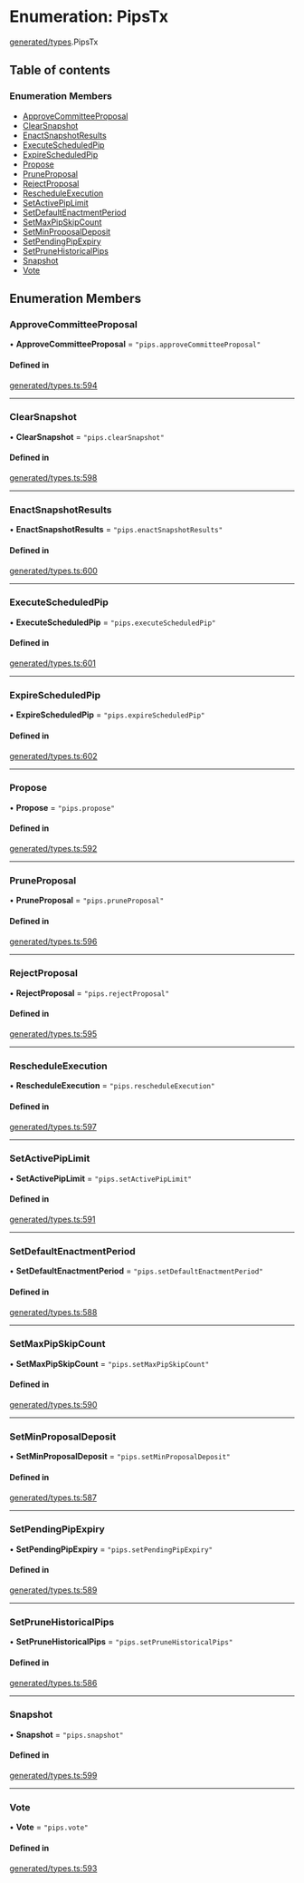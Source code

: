 # Enumeration: PipsTx

[generated/types](../wiki/generated.types).PipsTx

## Table of contents

### Enumeration Members

- [ApproveCommitteeProposal](../wiki/generated.types.PipsTx#approvecommitteeproposal)
- [ClearSnapshot](../wiki/generated.types.PipsTx#clearsnapshot)
- [EnactSnapshotResults](../wiki/generated.types.PipsTx#enactsnapshotresults)
- [ExecuteScheduledPip](../wiki/generated.types.PipsTx#executescheduledpip)
- [ExpireScheduledPip](../wiki/generated.types.PipsTx#expirescheduledpip)
- [Propose](../wiki/generated.types.PipsTx#propose)
- [PruneProposal](../wiki/generated.types.PipsTx#pruneproposal)
- [RejectProposal](../wiki/generated.types.PipsTx#rejectproposal)
- [RescheduleExecution](../wiki/generated.types.PipsTx#rescheduleexecution)
- [SetActivePipLimit](../wiki/generated.types.PipsTx#setactivepiplimit)
- [SetDefaultEnactmentPeriod](../wiki/generated.types.PipsTx#setdefaultenactmentperiod)
- [SetMaxPipSkipCount](../wiki/generated.types.PipsTx#setmaxpipskipcount)
- [SetMinProposalDeposit](../wiki/generated.types.PipsTx#setminproposaldeposit)
- [SetPendingPipExpiry](../wiki/generated.types.PipsTx#setpendingpipexpiry)
- [SetPruneHistoricalPips](../wiki/generated.types.PipsTx#setprunehistoricalpips)
- [Snapshot](../wiki/generated.types.PipsTx#snapshot)
- [Vote](../wiki/generated.types.PipsTx#vote)

## Enumeration Members

### ApproveCommitteeProposal

• **ApproveCommitteeProposal** = ``"pips.approveCommitteeProposal"``

#### Defined in

[generated/types.ts:594](https://github.com/PolymeshAssociation/polymesh-sdk/blob/079537ad/src/generated/types.ts#L594)

___

### ClearSnapshot

• **ClearSnapshot** = ``"pips.clearSnapshot"``

#### Defined in

[generated/types.ts:598](https://github.com/PolymeshAssociation/polymesh-sdk/blob/079537ad/src/generated/types.ts#L598)

___

### EnactSnapshotResults

• **EnactSnapshotResults** = ``"pips.enactSnapshotResults"``

#### Defined in

[generated/types.ts:600](https://github.com/PolymeshAssociation/polymesh-sdk/blob/079537ad/src/generated/types.ts#L600)

___

### ExecuteScheduledPip

• **ExecuteScheduledPip** = ``"pips.executeScheduledPip"``

#### Defined in

[generated/types.ts:601](https://github.com/PolymeshAssociation/polymesh-sdk/blob/079537ad/src/generated/types.ts#L601)

___

### ExpireScheduledPip

• **ExpireScheduledPip** = ``"pips.expireScheduledPip"``

#### Defined in

[generated/types.ts:602](https://github.com/PolymeshAssociation/polymesh-sdk/blob/079537ad/src/generated/types.ts#L602)

___

### Propose

• **Propose** = ``"pips.propose"``

#### Defined in

[generated/types.ts:592](https://github.com/PolymeshAssociation/polymesh-sdk/blob/079537ad/src/generated/types.ts#L592)

___

### PruneProposal

• **PruneProposal** = ``"pips.pruneProposal"``

#### Defined in

[generated/types.ts:596](https://github.com/PolymeshAssociation/polymesh-sdk/blob/079537ad/src/generated/types.ts#L596)

___

### RejectProposal

• **RejectProposal** = ``"pips.rejectProposal"``

#### Defined in

[generated/types.ts:595](https://github.com/PolymeshAssociation/polymesh-sdk/blob/079537ad/src/generated/types.ts#L595)

___

### RescheduleExecution

• **RescheduleExecution** = ``"pips.rescheduleExecution"``

#### Defined in

[generated/types.ts:597](https://github.com/PolymeshAssociation/polymesh-sdk/blob/079537ad/src/generated/types.ts#L597)

___

### SetActivePipLimit

• **SetActivePipLimit** = ``"pips.setActivePipLimit"``

#### Defined in

[generated/types.ts:591](https://github.com/PolymeshAssociation/polymesh-sdk/blob/079537ad/src/generated/types.ts#L591)

___

### SetDefaultEnactmentPeriod

• **SetDefaultEnactmentPeriod** = ``"pips.setDefaultEnactmentPeriod"``

#### Defined in

[generated/types.ts:588](https://github.com/PolymeshAssociation/polymesh-sdk/blob/079537ad/src/generated/types.ts#L588)

___

### SetMaxPipSkipCount

• **SetMaxPipSkipCount** = ``"pips.setMaxPipSkipCount"``

#### Defined in

[generated/types.ts:590](https://github.com/PolymeshAssociation/polymesh-sdk/blob/079537ad/src/generated/types.ts#L590)

___

### SetMinProposalDeposit

• **SetMinProposalDeposit** = ``"pips.setMinProposalDeposit"``

#### Defined in

[generated/types.ts:587](https://github.com/PolymeshAssociation/polymesh-sdk/blob/079537ad/src/generated/types.ts#L587)

___

### SetPendingPipExpiry

• **SetPendingPipExpiry** = ``"pips.setPendingPipExpiry"``

#### Defined in

[generated/types.ts:589](https://github.com/PolymeshAssociation/polymesh-sdk/blob/079537ad/src/generated/types.ts#L589)

___

### SetPruneHistoricalPips

• **SetPruneHistoricalPips** = ``"pips.setPruneHistoricalPips"``

#### Defined in

[generated/types.ts:586](https://github.com/PolymeshAssociation/polymesh-sdk/blob/079537ad/src/generated/types.ts#L586)

___

### Snapshot

• **Snapshot** = ``"pips.snapshot"``

#### Defined in

[generated/types.ts:599](https://github.com/PolymeshAssociation/polymesh-sdk/blob/079537ad/src/generated/types.ts#L599)

___

### Vote

• **Vote** = ``"pips.vote"``

#### Defined in

[generated/types.ts:593](https://github.com/PolymeshAssociation/polymesh-sdk/blob/079537ad/src/generated/types.ts#L593)
